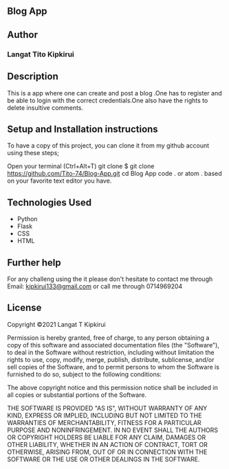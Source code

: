 ## Blog App 


## Author
### Langat Tito Kipkirui

## Description
This is a app where one can create and post a blog .One has to register and be able to login with the correct credentials.One also have the rights to delete insultive comments. 

## Setup and Installation instructions
To have a copy of this project, you can clone it from my github account using these steps;

Open your terminal (Ctrl+Alt+T)
git clone $ git clone https://github.com/Tito-74/Blog-App.git
cd Blog App
code . or atom . based on your favorite text editor you have.

## Technologies Used
 * Python 
 * Flask
 * CSS
 * HTML

## Further help
For any challeng using the it please don't hesitate to contact me through Email: kipkirui133@gmail.com or call me through 0714969204

## License
Copyright ©2021 Langat T Kipkirui

Permission is hereby granted, free of charge, to any person obtaining a copy of this software and associated documentation files (the "Software"), to deal in the Software without restriction, including without limitation the rights to use, copy, modify, merge, publish, distribute, sublicense, and/or sell copies of the Software, and to permit persons to whom the Software is furnished to do so, subject to the following conditions:

The above copyright notice and this permission notice shall be included in all copies or substantial portions of the Software.

THE SOFTWARE IS PROVIDED "AS IS", WITHOUT WARRANTY OF ANY KIND, EXPRESS OR IMPLIED, INCLUDING BUT NOT LIMITED TO THE WARRANTIES OF MERCHANTABILITY, FITNESS FOR A PARTICULAR PURPOSE AND NONINFRINGEMENT. IN NO EVENT SHALL THE AUTHORS OR COPYRIGHT HOLDERS BE LIABLE FOR ANY CLAIM, DAMAGES OR OTHER LIABILITY, WHETHER IN AN ACTION OF CONTRACT, TORT OR OTHERWISE, ARISING FROM, OUT OF OR IN CONNECTION WITH THE SOFTWARE OR THE USE OR OTHER DEALINGS IN THE SOFTWARE.